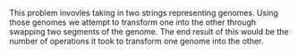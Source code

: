 This problem invovles taking in two strings representing genomes. Using those genomes we attempt to transform one into the other through swapping two segments of the genome. The end result of this would be the number of operations it took to transform one genome into the other.
